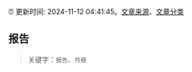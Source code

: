 :alarm_clock: 更新时间: 2024-11-12 04:41:45。[文章来源](/README.md)、[文章分类](/TAGS.md)

## 报告


> 关键字：`报告`、`月报`



